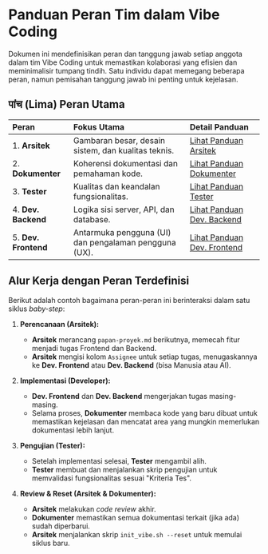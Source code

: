 # Panduan Peran Tim dalam Vibe Coding

Dokumen ini mendefinisikan peran dan tanggung jawab setiap anggota dalam tim Vibe Coding untuk memastikan kolaborasi yang efisien dan meminimalisir tumpang tindih. Satu individu dapat memegang beberapa peran, namun pemisahan tanggung jawab ini penting untuk kejelasan.

##  पांच (Lima) Peran Utama

| Peran | Fokus Utama | Detail Panduan |
| :--- | :--- | :--- |
| 1. **Arsitek** | Gambaran besar, desain sistem, dan kualitas teknis. | [Lihat Panduan Arsitek](./roles/arsitek.md) |
| 2. **Dokumenter** | Koherensi dokumentasi dan pemahaman kode. | [Lihat Panduan Dokumenter](./roles/dokumenter.md) |
| 3. **Tester** | Kualitas dan keandalan fungsionalitas. | [Lihat Panduan Tester](./roles/tester.md) |
| 4. **Dev. Backend** | Logika sisi server, API, dan database. | [Lihat Panduan Dev. Backend](./roles/developer_backend.md) |
| 5. **Dev. Frontend** | Antarmuka pengguna (UI) dan pengalaman pengguna (UX). | [Lihat Panduan Dev. Frontend](./roles/developer_frontend.md) |

## Alur Kerja dengan Peran Terdefinisi

Berikut adalah contoh bagaimana peran-peran ini berinteraksi dalam satu siklus *baby-step*:

1.  **Perencanaan (Arsitek):**
    *   **Arsitek** merancang `papan-proyek.md` berikutnya, memecah fitur menjadi tugas Frontend dan Backend.
    *   **Arsitek** mengisi kolom `Assignee` untuk setiap tugas, menugaskannya ke **Dev. Frontend** atau **Dev. Backend** (bisa Manusia atau AI).

2.  **Implementasi (Developer):**
    *   **Dev. Frontend** dan **Dev. Backend** mengerjakan tugas masing-masing.
    *   Selama proses, **Dokumenter** membaca kode yang baru dibuat untuk memastikan kejelasan dan mencatat area yang mungkin memerlukan dokumentasi lebih lanjut.

3.  **Pengujian (Tester):**
    *   Setelah implementasi selesai, **Tester** mengambil alih.
    *   **Tester** membuat dan menjalankan skrip pengujian untuk memvalidasi fungsionalitas sesuai "Kriteria Tes".

4.  **Review & Reset (Arsitek & Dokumenter):**
    *   **Arsitek** melakukan *code review* akhir.
    *   **Dokumenter** memastikan semua dokumentasi terkait (jika ada) sudah diperbarui.
    *   **Arsitek** menjalankan skrip `init_vibe.sh --reset` untuk memulai siklus baru.
